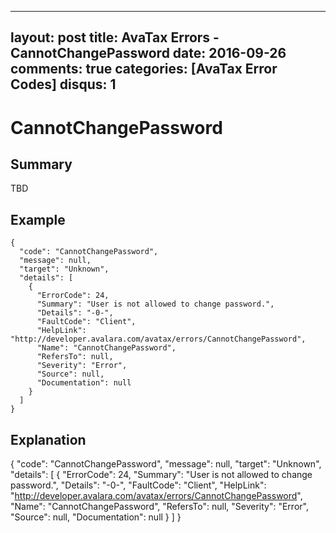 
---
layout: post
title: AvaTax Errors - CannotChangePassword
date: 2016-09-26
comments: true
categories: [AvaTax Error Codes]
disqus: 1
---

# CannotChangePassword

## Summary

TBD

## Example

    {
      "code": "CannotChangePassword",
      "message": null,
      "target": "Unknown",
      "details": [
        {
          "ErrorCode": 24,
          "Summary": "User is not allowed to change password.",
          "Details": "-0-",
          "FaultCode": "Client",
          "HelpLink": "http://developer.avalara.com/avatax/errors/CannotChangePassword",
          "Name": "CannotChangePassword",
          "RefersTo": null,
          "Severity": "Error",
          "Source": null,
          "Documentation": null
        }
      ]
    }

## Explanation

{
      "code": "CannotChangePassword",
      "message": null,
      "target": "Unknown",
      "details": [
        {
          "ErrorCode": 24,
          "Summary": "User is not allowed to change password.",
          "Details": "-0-",
          "FaultCode": "Client",
          "HelpLink": "http://developer.avalara.com/avatax/errors/CannotChangePassword",
          "Name": "CannotChangePassword",
          "RefersTo": null,
          "Severity": "Error",
          "Source": null,
          "Documentation": null
        }
      ]
    }

